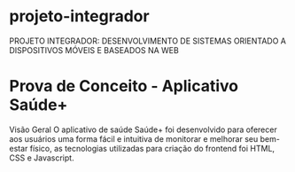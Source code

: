 # projeto-integrador
 PROJETO INTEGRADOR: DESENVOLVIMENTO DE SISTEMAS ORIENTADO A 
DISPOSITIVOS MÓVEIS E BASEADOS NA WEB

# Prova de Conceito - Aplicativo Saúde+
Visão Geral
 O aplicativo de saúde Saúde+ foi desenvolvido para oferecer aos usuários uma 
forma fácil e intuitiva de monitorar e melhorar seu bem-estar físico, as tecnologias utilizadas para criação do frontend foi HTML, CSS e Javascript.
